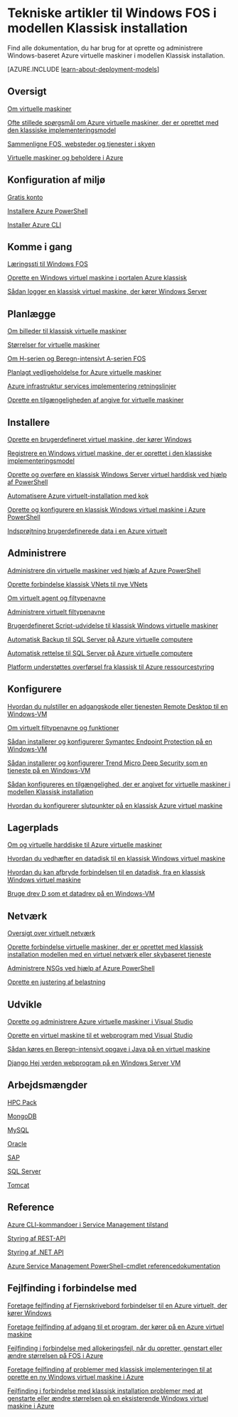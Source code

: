 <properties
   pageTitle="Tekniske artikler til klassisk Windows FOS | Microsoft Azure"
   description="En komplet liste over Microsoft Azure dokumentation artikler til Windows virtuelle maskiner i modellen Klassisk installation"
   services="virtual-machines-windows"
   documentationCenter=""
   authors="cynthn"
   manager="timlt"
   tags="azure-service-management"
   editor=""/>

<tags
   ms.service="virtual-machines-windows"
   ms.devlang="na"
   ms.topic="article"
   ms.tgt_pltfrm="vm-windows"
   ms.workload="infrastructure-services"
   ms.date="08/05/2016"
   ms.author="cynthn"/>

# <a name="technical-articles-for-windows-vms-in-the-classic-deployment-model"></a>Tekniske artikler til Windows FOS i modellen Klassisk installation


Find alle dokumentation, du har brug for at oprette og administrere Windows-baseret Azure virtuelle maskiner i modellen Klassisk installation.

[AZURE.INCLUDE [learn-about-deployment-models](../../includes/learn-about-deployment-models-classic-include.md)]


## <a name="overview"></a>Oversigt

[Om virtuelle maskiner](virtual-machines-windows-about.md)

[Ofte stillede spørgsmål om Azure virtuelle maskiner, der er oprettet med den klassiske implementeringsmodel](virtual-machines-windows-classic-faq.md)

[Sammenligne FOS, websteder og tjenester i skyen](../app-service-web/choose-web-site-cloud-service-vm.md)

[Virtuelle maskiner og beholdere i Azure](virtual-machines-windows-containers.md)



## <a name="environment-setup"></a>Konfiguration af miljø

[Gratis konto](https://azure.microsoft.com/free/)
 
[Installere Azure PowerShell](../powershell-install-configure.md)

[Installer Azure CLI](../xplat-cli-install.md)


## <a name="get-started"></a>Komme i gang
[Læringssti til Windows FOS](https://azure.microsoft.com/documentation/learning-paths/virtual-machines/)

[Oprette en Windows virtuel maskine i portalen Azure klassisk](virtual-machines-windows-classic-tutorial.md)

[Sådan logger en klassisk virtuel maskine, der kører Windows Server](virtual-machines-windows-classic-connect-logon.md)




## <a name="plan"></a>Planlægge

[Om billeder til klassisk virtuelle maskiner](virtual-machines-windows-classic-about-images.md)

[Størrelser for virtuelle maskiner](virtual-machines-windows-sizes.md)

[Om H-serien og Beregn-intensivt A-serien FOS](virtual-machines-windows-a8-a9-a10-a11-specs.md)

[Planlagt vedligeholdelse for Azure virtuelle maskiner](virtual-machines-windows-planned-maintenance.md)

[Azure infrastruktur services implementering retningslinjer](virtual-machines-windows-infrastructure-subscription-accounts-guidelines.md)

[Oprette en tilgængeligheden af angive for virtuelle maskiner](virtual-machines-windows-classic-configure-availability.md)


## <a name="deploy"></a>Installere

[Oprette en brugerdefineret virtuel maskine, der kører Windows](virtual-machines-windows-classic-createportal.md)

[Registrere en Windows virtuel maskine, der er oprettet i den klassiske implementeringsmodel](virtual-machines-windows-classic-capture-image.md)

[Oprette og overføre en klassisk Windows Server virtuel harddisk ved hjælp af PowerShell](virtual-machines-windows-classic-createupload-vhd.md)

[Automatisere Azure virtuelt-installation med kok](virtual-machines-windows-chef-automation.md)

[Oprette og konfigurere en klassisk Windows virtuel maskine i Azure PowerShell](virtual-machines-windows-classic-create-powershell.md)

[Indsprøjtning brugerdefinerede data i en Azure virtuelt](virtual-machines-windows-classic-inject-custom-data.md)


## <a name="manage"></a>Administrere

[Administrere din virtuelle maskiner ved hjælp af Azure PowerShell](virtual-machines-windows-classic-manage-psh.md)
    
[Oprette forbindelse klassisk VNets til nye VNets](../vpn-gateway/vpn-gateway-connect-different-deployment-models-powershell.md)
    
[Om virtuelt agent og filtypenavne](virtual-machines-windows-classic-agents-and-extensions.md)

[Administrere virtuelt filtypenavne](virtual-machines-windows-classic-manage-extensions.md)

[Brugerdefineret Script-udvidelse til klassisk Windows virtuelle maskiner](virtual-machines-windows-classic-extensions-customscript.md)

[Automatisk Backup til SQL Server på Azure virtuelle computere](virtual-machines-windows-classic-sql-automated-backup.md)

[Automatisk rettelse til SQL Server på Azure virtuelle computere](virtual-machines-windows-classic-sql-automated-patching.md)

[Platform understøttes overførsel fra klassisk til Azure ressourcestyring](virtual-machines-windows-migration-classic-resource-manager-deep-dive.md)



## <a name="configure"></a>Konfigurere

[Hvordan du nulstiller en adgangskode eller tjenesten Remote Desktop til en Windows-VM](virtual-machines-windows-reset-rdp.md)

[Om virtuelt filtypenavne og funktioner](virtual-machines-windows-extensions-features.md)

[Sådan installerer og konfigurerer Symantec Endpoint Protection på en Windows-VM](virtual-machines-windows-classic-install-symantec.md)
    
[Sådan installerer og konfigurerer Trend Micro Deep Security som en tjeneste på en Windows-VM](virtual-machines-windows-classic-install-trend.md)

[Sådan konfigureres en tilgængelighed, der er angivet for virtuelle maskiner i modellen Klassisk installation](virtual-machines-windows-classic-configure-availability.md)

[Hvordan du konfigurerer slutpunkter på en klassisk Azure virtuel maskine](virtual-machines-windows-classic-setup-endpoints.md)

## <a name="storage"></a>Lagerplads

[Om og virtuelle harddiske til Azure virtuelle maskiner](virtual-machines-windows-about-disks-vhds.md)
    
[Hvordan du vedhæfter en datadisk til en klassisk Windows virtuel maskine](virtual-machines-windows-classic-attach-disk.md)

[Hvordan du kan afbryde forbindelsen til en datadisk, fra en klassisk Windows virtuel maskine](virtual-machines-windows-classic-detach-disk.md)

[Bruge drev D som et datadrev på en Windows-VM](virtual-machines-windows-classic-change-drive-letter.md)

## <a name="networking"></a>Netværk

[Oversigt over virtuelt netværk](../virtual-network/virtual-networks-overview.md)

[Oprette forbindelse virtuelle maskiner, der er oprettet med klassisk installation modellen med en virtuel netværk eller skybaseret tjeneste](virtual-machines-windows-classic-connect-vms.md)
    
[Administrere NSGs ved hjælp af Azure PowerShell](../virtual-network/virtual-networks-create-nsg-classic-ps.md)
    
[Oprette en justering af belastning](../load-balancer/load-balancer-get-started-internet-classic-portal.md)

    

## <a name="develop"></a>Udvikle

[Oprette og administrere Azure virtuelle maskiner i Visual Studio](virtual-machines-windows-classic-manage-visual-studio.md)

[Oprette en virtuel maskine til et webprogram med Visual Studio](virtual-machines-windows-classic-web-app-visual-studio.md)

[Sådan køres en Beregn-intensivt opgave i Java på en virtuel maskine](virtual-machines-windows-classic-java-run-compute-intensive-task.md)

[Django Hej verden webprogram på en Windows Server VM](virtual-machines-windows-classic-python-django-web-app.md)
        


## <a name="workloads"></a>Arbejdsmængder

[HPC Pack](virtual-machines-windows-hpcpack-cluster-options.md)

[MongoDB](virtual-machines-windows-classic-install-mongodb.md)

[MySQL](virtual-machines-windows-classic-mysql-2008r2.md)

[Oracle](http://www.oracle.com/technetwork/topics/cloud/faq-1963009.html#support)

[SAP](virtual-machines-windows-classic-sap-get-started.md)

[SQL Server](virtual-machines-windows-sql-server-iaas-overview.md)

[Tomcat](virtual-machines-windows-classic-java-run-tomcat-app-server.md)


## <a name="reference"></a>Reference
[Azure CLI-kommandoer i Service Management tilstand](../virtual-machines-command-line-tools.md)

[Styring af REST-API](https://msdn.microsoft.com/library/azure/ee460799.aspx)

[Styring af .NET API](https://msdn.microsoft.com/library/azure/mt420161.aspx)

[Azure Service Management PowerShell-cmdlet referencedokumentation](https://msdn.microsoft.com/library/azure/dn708504.aspx)

## <a name="troubleshooting"></a>Fejlfinding i forbindelse med

[Foretage fejlfinding af Fjernskrivebord forbindelser til en Azure virtuelt, der kører Windows](virtual-machines-windows-troubleshoot-rdp-connection.md)

[Foretage fejlfinding af adgang til et program, der kører på en Azure virtuel maskine](virtual-machines-windows-troubleshoot-app-connection.md)

[Fejlfinding i forbindelse med allokeringsfejl, når du opretter, genstart eller ændre størrelsen på FOS i Azure](virtual-machines-windows-allocation-failure.md)

[Foretage fejlfinding af problemer med klassisk implementeringen til at oprette en ny Windows virtuel maskine i Azure](virtual-machines-windows-classic-troubleshoot-deployment-new-vm.md)

[Fejlfinding i forbindelse med klassisk installation problemer med at genstarte eller ændre størrelsen på en eksisterende Windows virtuel maskine i Azure](windows/classic/virtual-machines-windows-classic-restart-resize-error-troubleshooting.md)




